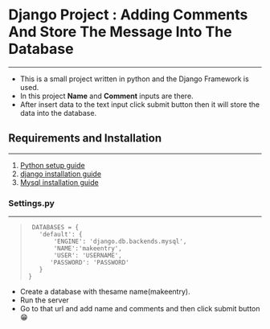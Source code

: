 # Django Project : Adding Comments And Store The Message Into The Database
---

- This is a small project written in python and the Django Framework is used.
- In this project **Name** and **Comment** inputs are there.
- After insert data to the text input click submit button then it will store the data into the database.

## Requirements and Installation
---
1. [Python setup guide](https://www.howtogeek.com/197947/how-to-install-python-on-windows/)<br>
2. [django installation guide](https://docs.djangoproject.com/en/2.0/howto/windows/)<br>
3. [Mysql installation guide](https://dev.mysql.com/downloads/installer/)

### Settings.py
---
> ```
>  DATABASES = {
>    'default': {
>        'ENGINE': 'django.db.backends.mysql',
>        'NAME':'makeentry',
>        'USER': 'USERNAME',
>       'PASSWORD': 'PASSWORD'
>    }
>}
>```

* Create a database with thesame name(makeentry).
* Run the server
* Go to that url and add name and comments and then click submit button :grin:








